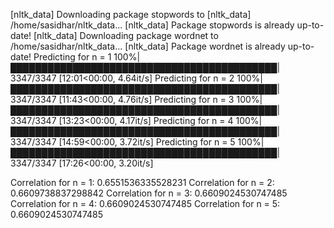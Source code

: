 [nltk_data] Downloading package stopwords to
[nltk_data]     /home/sasidhar/nltk_data...
[nltk_data]   Package stopwords is already up-to-date!
[nltk_data] Downloading package wordnet to /home/sasidhar/nltk_data...
[nltk_data]   Package wordnet is already up-to-date!
Predicting for n = 1
100%|███████████████████████████████████████████| 3347/3347 [12:01<00:00,  4.64it/s]
Predicting for n = 2
100%|███████████████████████████████████████████| 3347/3347 [11:43<00:00,  4.76it/s]
Predicting for n = 3
100%|███████████████████████████████████████████| 3347/3347 [13:23<00:00,  4.17it/s]
Predicting for n = 4
100%|███████████████████████████████████████████| 3347/3347 [14:59<00:00,  3.72it/s]
Predicting for n = 5
100%|███████████████████████████████████████████| 3347/3347 [17:26<00:00,  3.20it/s]



Correlation for n = 1: 0.6551536335528231
Correlation for n = 2: 0.6609738837298842
Correlation for n = 3: 0.6609024530747485
Correlation for n = 4: 0.6609024530747485
Correlation for n = 5: 0.6609024530747485
